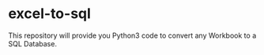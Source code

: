 # excel-to-sql
This repository will provide you Python3 code to convert any Workbook to a SQL Database.
